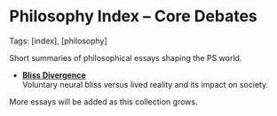 # Philosophy Index – Core Debates
Tags: [index], [philosophy]

Short summaries of philosophical essays shaping the PS world.

- **[Bliss Divergence](./bliss-divergence.md)**  
  Voluntary neural bliss versus lived reality and its impact on society.

More essays will be added as this collection grows.
